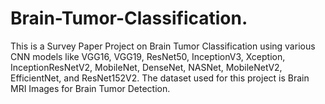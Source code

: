 # Brain-Tumor-Classification. 
  
This is a Survey Paper Project on Brain Tumor Classification using various CNN models like VGG16, VGG19, ResNet50, InceptionV3, Xception, InceptionResNetV2, MobileNet, DenseNet, NASNet, MobileNetV2, EfficientNet, and ResNet152V2. The dataset used for this project is Brain MRI Images for Brain Tumor Detection.   
